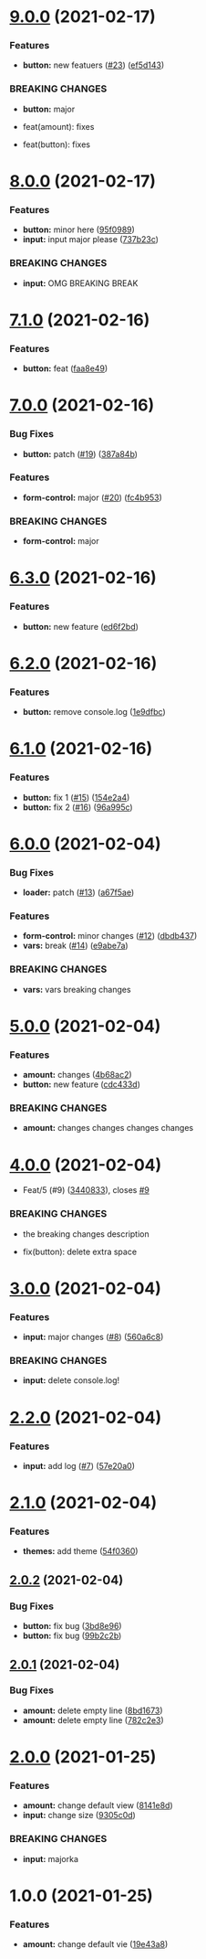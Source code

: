 # [9.0.0](https://github.com/reme3d2y/test-rpackage-box/compare/v8.0.0...v9.0.0) (2021-02-17)


### Features

* **button:** new featuers ([#23](https://github.com/reme3d2y/test-rpackage-box/issues/23)) ([ef5d143](https://github.com/reme3d2y/test-rpackage-box/commit/ef5d1436d3f5713742cb7685ec5921994d8104f4))


### BREAKING CHANGES

* **button:** major

* feat(amount): fixes

* feat(button): fixes

# [8.0.0](https://github.com/reme3d2y/test-rpackage-box/compare/v7.1.0...v8.0.0) (2021-02-17)


### Features

* **button:** minor here ([95f0989](https://github.com/reme3d2y/test-rpackage-box/commit/95f09890468d0f5917c1c5e9594557777336fc9c))
* **input:** input major please ([737b23c](https://github.com/reme3d2y/test-rpackage-box/commit/737b23c38acf8704f99b29847a7ce41e6df6691c))


### BREAKING CHANGES

* **input:** OMG BREAKING BREAK

# [7.1.0](https://github.com/reme3d2y/test-rpackage-box/compare/v7.0.0...v7.1.0) (2021-02-16)


### Features

* **button:** feat ([faa8e49](https://github.com/reme3d2y/test-rpackage-box/commit/faa8e49f6d3ffb8f73ab34be9e1354f6d000e417))

# [7.0.0](https://github.com/reme3d2y/test-rpackage-box/compare/v6.3.0...v7.0.0) (2021-02-16)


### Bug Fixes

* **button:** patch ([#19](https://github.com/reme3d2y/test-rpackage-box/issues/19)) ([387a84b](https://github.com/reme3d2y/test-rpackage-box/commit/387a84b19c0af0e8c6292bcd92e297ec702e4a68))


### Features

* **form-control:** major ([#20](https://github.com/reme3d2y/test-rpackage-box/issues/20)) ([fc4b953](https://github.com/reme3d2y/test-rpackage-box/commit/fc4b953791543682348aae51b40b3e0cde449355))


### BREAKING CHANGES

* **form-control:** major

# [6.3.0](https://github.com/reme3d2y/test-rpackage-box/compare/v6.2.0...v6.3.0) (2021-02-16)


### Features

* **button:** new feature ([ed6f2bd](https://github.com/reme3d2y/test-rpackage-box/commit/ed6f2bdd53977c25375986484f709785ee42a4b1))

# [6.2.0](https://github.com/reme3d2y/test-rpackage-box/compare/v6.1.0...v6.2.0) (2021-02-16)


### Features

* **button:** remove console.log ([1e9dfbc](https://github.com/reme3d2y/test-rpackage-box/commit/1e9dfbc0c86e86d464e7cec26b4a7e3a43e484fd))

# [6.1.0](https://github.com/reme3d2y/test-rpackage-box/compare/v6.0.0...v6.1.0) (2021-02-16)


### Features

* **button:** fix 1 ([#15](https://github.com/reme3d2y/test-rpackage-box/issues/15)) ([154e2a4](https://github.com/reme3d2y/test-rpackage-box/commit/154e2a420f4c5a03b257eb57b4b99c46b4918cc6))
* **button:** fix 2 ([#16](https://github.com/reme3d2y/test-rpackage-box/issues/16)) ([96a995c](https://github.com/reme3d2y/test-rpackage-box/commit/96a995c04c7f526762676843d8a1bb7a757fd219))

# [6.0.0](https://github.com/reme3d2y/test-rpackage-box/compare/v5.0.0...v6.0.0) (2021-02-04)


### Bug Fixes

* **loader:** patch ([#13](https://github.com/reme3d2y/test-rpackage-box/issues/13)) ([a67f5ae](https://github.com/reme3d2y/test-rpackage-box/commit/a67f5aeb61fa1422b75f45e4637c4c76a421c9a8))


### Features

* **form-control:** minor changes ([#12](https://github.com/reme3d2y/test-rpackage-box/issues/12)) ([dbdb437](https://github.com/reme3d2y/test-rpackage-box/commit/dbdb43723d617514aa12584cd50c9af48499edc2))
* **vars:** break ([#14](https://github.com/reme3d2y/test-rpackage-box/issues/14)) ([e9abe7a](https://github.com/reme3d2y/test-rpackage-box/commit/e9abe7a63d6a953b75f9da62a2a769b693e04bb2))


### BREAKING CHANGES

* **vars:** vars breaking changes

# [5.0.0](https://github.com/reme3d2y/test-rpackage-box/compare/v4.0.0...v5.0.0) (2021-02-04)


### Features

* **amount:** changes ([4b68ac2](https://github.com/reme3d2y/test-rpackage-box/commit/4b68ac2fe1283dfe701eea66910e421322f10c6b))
* **button:** new feature ([cdc433d](https://github.com/reme3d2y/test-rpackage-box/commit/cdc433d33da41df24b83ca9af566c0585d11758b))


### BREAKING CHANGES

* **amount:** changes changes changes changes

# [4.0.0](https://github.com/reme3d2y/test-rpackage-box/compare/v3.0.0...v4.0.0) (2021-02-04)


* Feat/5 (#9) ([3440833](https://github.com/reme3d2y/test-rpackage-box/commit/3440833bc4a9aaf8bfbfbe095a7909f868bcb01f)), closes [#9](https://github.com/reme3d2y/test-rpackage-box/issues/9)


### BREAKING CHANGES

* the breaking changes description

* fix(button): delete extra space

# [3.0.0](https://github.com/reme3d2y/test-rpackage-box/compare/v2.2.0...v3.0.0) (2021-02-04)


### Features

* **input:** major changes ([#8](https://github.com/reme3d2y/test-rpackage-box/issues/8)) ([560a6c8](https://github.com/reme3d2y/test-rpackage-box/commit/560a6c845737528fd5c1dc271b0f406a9e13c585))


### BREAKING CHANGES

* **input:** delete console.log!

# [2.2.0](https://github.com/reme3d2y/test-rpackage-box/compare/v2.1.0...v2.2.0) (2021-02-04)


### Features

* **input:** add log ([#7](https://github.com/reme3d2y/test-rpackage-box/issues/7)) ([57e20a0](https://github.com/reme3d2y/test-rpackage-box/commit/57e20a0060c41561297db70010f2f0b945684c2f))

# [2.1.0](https://github.com/reme3d2y/test-rpackage-box/compare/v2.0.2...v2.1.0) (2021-02-04)


### Features

* **themes:** add theme ([54f0360](https://github.com/reme3d2y/test-rpackage-box/commit/54f03603887519c87f113679d5df64385804a962))

## [2.0.2](https://github.com/reme3d2y/test-rpackage-box/compare/v2.0.1...v2.0.2) (2021-02-04)


### Bug Fixes

* **button:** fix bug ([3bd8e96](https://github.com/reme3d2y/test-rpackage-box/commit/3bd8e96f3277a3c9098c9163883359e38665b271))
* **button:** fix bug ([99b2c2b](https://github.com/reme3d2y/test-rpackage-box/commit/99b2c2bf8efd28a39c2fbeb36c1077aec3ea969e))

## [2.0.1](https://github.com/reme3d2y/test-rpackage-box/compare/v2.0.0...v2.0.1) (2021-02-04)


### Bug Fixes

* **amount:** delete empty line ([8bd1673](https://github.com/reme3d2y/test-rpackage-box/commit/8bd1673356616cc28b8cd3c45cc7cad6a8cc8cd1))
* **amount:** delete empty line ([782c2e3](https://github.com/reme3d2y/test-rpackage-box/commit/782c2e38057bd98d6c733f976f3a32677b8c2308))

# [2.0.0](https://github.com/reme3d2y/test-rpackage-box/compare/v1.0.0...v2.0.0) (2021-01-25)


### Features

* **amount:** change default view ([8141e8d](https://github.com/reme3d2y/test-rpackage-box/commit/8141e8db77aa0c2a524da1d3b5623321a81c71f2))
* **input:** change size ([9305c0d](https://github.com/reme3d2y/test-rpackage-box/commit/9305c0db0e7147084ba223685ba1f33f6d39b640))


### BREAKING CHANGES

* **input:** majorka

# 1.0.0 (2021-01-25)


### Features

* **amount:** change default vie ([19e43a8](https://github.com/reme3d2y/test-rpackage-box/commit/19e43a86d8a0edffe04b2fe91e0e43e3ed0ece64))

